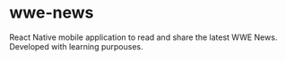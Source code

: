 # wwe-news
React Native mobile application to read and share the latest WWE News. Developed with learning purpouses.
